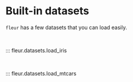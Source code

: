 # Built-in datasets

`fleur` has a few datasets that you can load easily.

<br>

::: fleur.datasets.load_iris

<br>

::: fleur.datasets.load_mtcars
